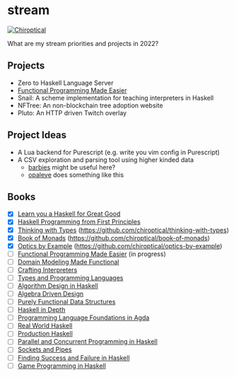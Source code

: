 # stream

[![Chiroptical](https://img.shields.io/badge/twitch.tv-chiroptical-purple?logo=twitch&style=for-the-badge)](https://twitch.tv/chiroptical)

What are my stream priorities and projects in 2022?

## Projects

- Zero to Haskell Language Server
- [Functional Programming Made Easier](https://leanpub.com/fp-made-easier)
- Snail: A scheme implementation for teaching interpreters in Haskell
- NFTree: An non-blockchain tree adoption website
- Pluto: An HTTP driven Twitch overlay

## Project Ideas

- A Lua backend for Purescript (e.g. write you vim config in Purescript)
- A CSV exploration and parsing tool using higher kinded data
  - [barbies](https://hackage.haskell.org/package/barbies) might be useful here?
  - [opaleye](https://hackage.haskell.org/package/opaleye) does something like this

## Books

- [x] [Learn you a Haskell for Great Good](http://learnyouahaskell.com/)
- [x] [Haskell Programming from First Principles](http://haskellbook.com/)
- [X] [Thinking with Types](https://leanpub.com/thinking-with-types/) (https://github.com/chiroptical/thinking-with-types)
- [X] [Book of Monads](https://www.amazon.com/Book-Monads-practice-applied-problems-ebook/dp/B07JNZHYLT) (https://github.com/chiroptical/book-of-monads)
- [X] [Optics by Example](https://leanpub.com/optics-by-example) (https://github.com/chiroptical/optics-by-example)
- [ ] [Functional Programming Made Easier](https://leanpub.com/fp-made-easier) (in progress)
- [ ] [Domain Modeling Made Functional](https://pragprog.com/titles/swdddf/domain-modeling-made-functional)
- [ ] [Crafting Interpreters](https://craftinginterpreters.com)
- [ ] [Types and Programming Languages](https://www.cis.upenn.edu/~bcpierce/tapl)
- [ ] [Algorithm Design in Haskell](https://www.cambridge.org/core/books/algorithm-design-with-haskell/824BE0319E3762CE8BA5B1D91EEA3F52#)
- [ ] [Algebra Driven Design](https://leanpub.com/algebra-driven-design)
- [ ] [Purely Functional Data Structures](https://www.amazon.com/Purely-Functional-Data-Structures-Okasaki/dp/0521663504)
- [ ] [Haskell in Depth](https://www.manning.com/books/haskell-in-depth)
- [ ] [Programming Language Foundations in Agda](https://plfa.github.io)
- [ ] [Real World Haskell](http://book.realworldhaskell.org/)
- [ ] [Production Haskell](https://leanpub.com/production-haskell)
- [ ] [Parallel and Concurrent Programming in Haskell](https://simonmar.github.io/pages/pcph.html)
- [ ] [Sockets and Pipes](https://leanpub.com/sockets-and-pipes)
- [ ] [Finding Success and Failure in Haskell](https://leanpub.com/finding-success-in-haskell)
- [ ] [Game Programming in Haskell](https://leanpub.com/gameinhaskell)
